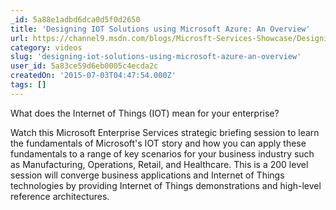 ```yaml
---
_id: 5a88e1adbd6dca0d5f0d2650
title: 'Designing IOT Solutions using Microsoft Azure: An Overview'
url: https://channel9.msdn.com/blogs/Microsft-Services-Showcase/Designing-IOT-Solutions-using-Microsoft-Azure-An-Overview
category: videos
slug: 'designing-iot-solutions-using-microsoft-azure-an-overview'
user_id: 5a83ce59d6eb0005c4ecda2c
createdOn: '2015-07-03T04:47:54.000Z'
tags: []
---
```


What does the Internet of Things (IOT) mean for your enterprise?

Watch this Microsoft Enterprise Services strategic briefing session to learn the fundamentals of Microsoft's IOT story and how you can apply these fundamentals to a range of key scenarios for your business industry such as Manufacturing, Operations, Retail, and Healthcare. This is a 200 level session will converge business applications and Internet of Things technologies by providing Internet of Things demonstrations and high-level reference architectures.

